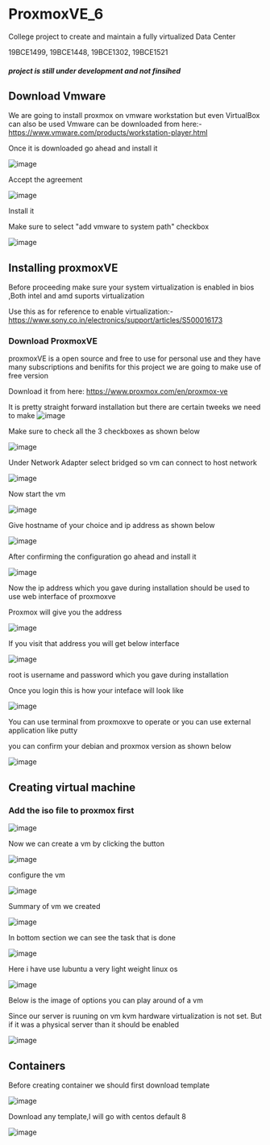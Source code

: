 # ProxmoxVE_6
College project to create and maintain a fully virtualized Data Center 

19BCE1499,
19BCE1448,
19BCE1302,
19BCE1521

##### project is still under development and not finsihed

## Download Vmware 
We are going to install proxmox on vmware workstation but even VirtualBox can also be used
Vmware can be downloaded from here:- https://www.vmware.com/products/workstation-player.html

Once it is downloaded go ahead and install it

![image](https://user-images.githubusercontent.com/76242298/134470980-40ebc1a4-57a2-4201-8c1b-6298387a0149.png)

Accept the agreement

![image](https://user-images.githubusercontent.com/76242298/134471178-4226b213-c5c8-4712-abb9-74e68a3aac84.png)

 Install it
 
 Make sure to select "add vmware to system path" checkbox
 
![image](https://user-images.githubusercontent.com/76242298/134471229-5c4ce1d1-3183-4131-a1a9-a461bb6f2f10.png)

## Installing proxmoxVE

Before proceeding make sure your system virtualization is enabled in bios ,Both intel and amd suports virtualization

Use this as for reference to enable virtualization:- https://www.sony.co.in/electronics/support/articles/S500016173

### Download ProxmoxVE

proxmoxVE is a open source and free to use for personal use and they have many subscriptions and benifits for this project we are going to make use of free version

Download it from here:
https://www.proxmox.com/en/proxmox-ve

It is pretty straight forward installation but there are certain tweeks we need to make
![image](https://user-images.githubusercontent.com/76242298/136316987-72bda7e2-f888-40f3-94fa-656b705db814.png)

Make sure to check all the 3 checkboxes as shown below

![image](https://user-images.githubusercontent.com/76242298/136317223-625cd7f1-7ca2-4f26-8d1f-8b202b2048ff.png)

Under Network Adapter select bridged so vm can connect to host network

![image](https://user-images.githubusercontent.com/76242298/136317360-98b5b1fb-cfee-4788-a163-7b0e047ac576.png)

Now start the vm

![image](https://user-images.githubusercontent.com/76242298/136317533-828aef0f-e1fa-42f1-b044-fe0ca6dd8ae9.png)

Give hostname of your choice and ip address as shown below

![image](https://user-images.githubusercontent.com/76242298/136317780-8c5e00a9-e909-482f-83eb-92060b309626.png)

After confirming the configuration go ahead and install it

![image](https://user-images.githubusercontent.com/76242298/136317941-7323ae85-56f7-4dc8-89dc-9f40b720c1e9.png)

Now the ip address which you gave during installation should be used to use web interface of proxmoxve

Proxmox will give you the address

![image](https://user-images.githubusercontent.com/76242298/136337319-31f10f10-2475-4155-a6d0-51e6e01f04b5.png)

If you visit that address you will get below interface

![image](https://user-images.githubusercontent.com/76242298/136337406-63de4427-8d5c-4bf2-976e-a2ace1da8282.png)

root is username and password which you gave during installation

Once you login this is how your inteface will look like

![image](https://user-images.githubusercontent.com/76242298/136337541-d14c91bd-21af-4591-bfe4-43da61691f8e.png)

You can use terminal from proxmoxve to operate or you can use external application like putty

you can confirm your debian and proxmox version as shown below

![image](https://user-images.githubusercontent.com/76242298/136338524-9ae5b946-f9a6-4bca-bcec-bbf0eecaa1de.png)

## Creating virtual machine
### Add the iso file to proxmox first

![image](https://user-images.githubusercontent.com/76242298/136353533-31d58f62-e6dd-497c-bcfd-3153664e7bf3.png)

Now we can create a vm by clicking the button

![image](https://user-images.githubusercontent.com/76242298/136353277-a006a8a1-bbfa-4882-bf4f-9de7524e84fd.png)

configure the vm 

![image](https://user-images.githubusercontent.com/76242298/136353691-710a825b-ff07-4377-b306-ad6e9c53d9da.png)

Summary of vm we created 

![image](https://user-images.githubusercontent.com/76242298/136354050-5fcd9c52-85a0-442d-b2ad-b05dce5d131f.png)

In bottom section we can see the task that is done

![image](https://user-images.githubusercontent.com/76242298/136354224-8b1f6867-b012-4b08-81eb-023a2e67dbaf.png)

Here i have use lubuntu a very light weight linux os 

![image](https://user-images.githubusercontent.com/76242298/136355908-c67ec580-fcc9-4043-a741-b28e83614841.png)

Below is the image of options you can play around of a vm

Since our server is ruuning on vm kvm hardware virtualization is not set. But if it was a physical server than it should be enabled

![image](https://user-images.githubusercontent.com/76242298/136358031-6767b777-e9d4-4f9e-877f-9b508829a306.png)

## Containers

Before creating container we should first download template

![image](https://user-images.githubusercontent.com/76242298/136500396-ea36d805-a252-463f-bde6-25d80a74f0dc.png)

Download any template,I will go with centos default 8

![image](https://user-images.githubusercontent.com/76242298/136500667-0cd11f2b-6427-4b54-a1cd-e21d07e75627.png)





